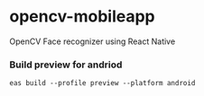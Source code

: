 # opencv-mobileapp
OpenCV Face recognizer using React Native


### Build preview for andriod
```shell
eas build --profile preview --platform android
```